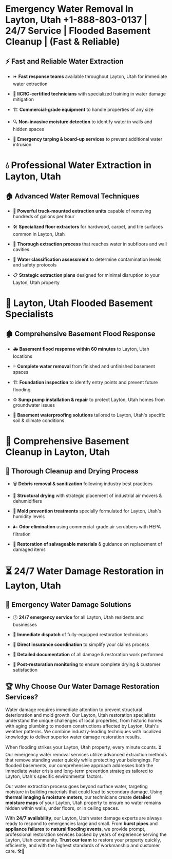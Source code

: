 # Emergency Water Removal In Layton, Utah +1-888-803-0137 | 24/7 Service | Flooded Basement Cleanup | (Fast & Reliable)  

## ⚡ Fast and Reliable Water Extraction  
- ⏩ **Fast response teams** available throughout Layton, Utah for immediate water extraction  
- 🏅 **IICRC-certified technicians** with specialized training in water damage mitigation  
- 🏗️ **Commercial-grade equipment** to handle properties of any size  
- 🔍 **Non-invasive moisture detection** to identify water in walls and hidden spaces  
- 🛑 **Emergency tarping & board-up services** to prevent additional water intrusion  

# 💧 Professional Water Extraction in Layton, Utah  

## 🏠 Advanced Water Removal Techniques  
- 🚛 **Powerful truck-mounted extraction units** capable of removing hundreds of gallons per hour  
- 🛠️ **Specialized floor extractors** for hardwood, carpet, and tile surfaces common in Layton, Utah  
- 📏 **Thorough extraction process** that reaches water in subfloors and wall cavities  
- 🧪 **Water classification assessment** to determine contamination levels and safety protocols  
- 📋 **Strategic extraction plans** designed for minimal disruption to your Layton, Utah property  

# 🌊 Layton, Utah Flooded Basement Specialists  

## 🏚️ Comprehensive Basement Flood Response  
- 🚑 **Basement flood response within 60 minutes** to Layton, Utah locations  
- 💦 **Complete water removal** from finished and unfinished basement spaces  
- 🏗️ **Foundation inspection** to identify entry points and prevent future flooding  
- ⚙️ **Sump pump installation & repair** to protect Layton, Utah homes from groundwater issues  
- 🌱 **Basement waterproofing solutions** tailored to Layton, Utah's specific soil & climate conditions  

# 🧹 Comprehensive Basement Cleanup in Layton, Utah  

## 🔄 Thorough Cleanup and Drying Process  
- 🗑️ **Debris removal & sanitization** following industry best practices  
- 💨 **Structural drying** with strategic placement of industrial air movers & dehumidifiers  
- 🦠 **Mold prevention treatments** specially formulated for Layton, Utah's humidity levels  
- 🌬️ **Odor elimination** using commercial-grade air scrubbers with HEPA filtration  
- 🔧 **Restoration of salvageable materials** & guidance on replacement of damaged items  

# ⏳ 24/7 Water Damage Restoration in Layton, Utah  

## 🚀 Emergency Water Damage Solutions  
- 🕛 **24/7 emergency service** for all Layton, Utah residents and businesses  
- 🚒 **Immediate dispatch** of fully-equipped restoration technicians  
- 🏦 **Direct insurance coordination** to simplify your claims process  
- 📜 **Detailed documentation** of all damage & restoration work performed  
- 🔎 **Post-restoration monitoring** to ensure complete drying & customer satisfaction  

## 🏆 Why Choose Our Water Damage Restoration Services?  
Water damage requires immediate attention to prevent structural deterioration and mold growth. Our Layton, Utah restoration specialists understand the unique challenges of local properties, from historic homes with aging plumbing to modern constructions affected by Layton, Utah's weather patterns. We combine industry-leading techniques with localized knowledge to deliver superior water damage restoration results.  

When flooding strikes your Layton, Utah property, every minute counts. ⏳ Our emergency water removal services utilize advanced extraction methods that remove standing water quickly while protecting your belongings. For flooded basements, our comprehensive approach addresses both the immediate water crisis and long-term prevention strategies tailored to Layton, Utah's specific environmental factors.  

Our water extraction process goes beyond surface water, targeting moisture in building materials that could lead to secondary damage. Using **thermal imaging & moisture meters**, our technicians create **detailed moisture maps** of your Layton, Utah property to ensure no water remains hidden within walls, under floors, or in ceiling spaces.  

With **24/7 availability**, our Layton, Utah water damage experts are always ready to respond to emergencies large and small. From **burst pipes** and **appliance failures** to **natural flooding events**, we provide prompt, professional restoration services backed by years of experience serving the Layton, Utah community. **Trust our team** to restore your property quickly, efficiently, and with the highest standards of workmanship and customer care. 🛠️💪  
